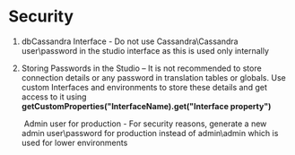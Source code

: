 # Security

1. dbCassandra Interface - Do not use Cassandra\Cassandra user\password in the studio interface as this is used only internally 

2. Storing Passwords in the Studio – It is not recommended to store connection details or any password in translation tables or globals. Use custom Interfaces and environments to store these details and get access to it using **getCustomProperties("InterfaceName).get("Interface property")**

   ​	Admin user for production - For security reasons, generate a new admin user\password for production instead of admin\admin which is used for lower environments 